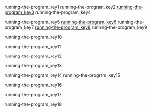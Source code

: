 running-the-program_key1
running-the-program_key2
[running-the-program_key3](http://www.nostarch.com/contactus.htm)
running-the-program_key4



running-the-program_key5
[running-the-program_key6](mailto:&#x69;&#110;&#x66;&#111;&#x40;&#x6e;&#x6f;&#x73;&#116;&#x61;&#114;&#x63;&#104;&#x2e;&#x63;&#x6f;&#109;)
running-the-program_key7
[running-the-program_key8](mailto:&#97;&#99;&#x61;&#100;&#101;&#x6d;&#105;&#99;&#64;&#x6e;&#x6f;&#115;&#x74;&#x61;&#114;&#x63;&#x68;&#46;&#x63;&#x6f;&#109;)
running-the-program_key9


running-the-program_key10


running-the-program_key11


running-the-program_key12


running-the-program_key13


running-the-program_key14
running-the-program_key15


running-the-program_key16


running-the-program_key17


running-the-program_key18
